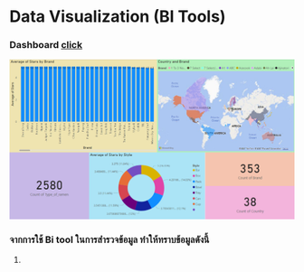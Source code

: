 # Data Visualization (BI Tools)

### Dashboard [click](https://app.powerbi.com/groups/me/reports/2cef7679-eaf0-4d03-9752-0e75b7107493/ReportSection)

![img](https://github.com/sit-2021-int214/035-Ramen-Ratings/blob/main/powerbi.png)

### จากการใช้ Bi tool ในการสำรวจข้อมูล ทำให้ทราบข้อมูลดังนี้

1. 

